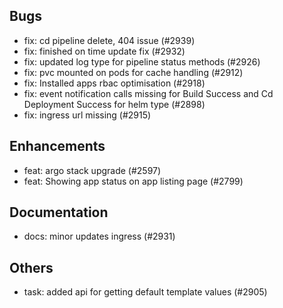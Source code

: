 ## Bugs
- fix: cd pipeline delete, 404 issue (#2939)
- fix: finished on time update fix (#2932)
- fix: updated log type for pipeline status methods (#2926)
- fix: pvc mounted on pods for cache handling  (#2912)
- fix: Installed apps rbac optimisation (#2918)
- fix: event notification calls missing for Build Success and Cd Deployment Success for helm type (#2898)
- fix: ingress url missing (#2915)
## Enhancements
- feat: argo stack upgrade (#2597)
- feat: Showing app status on app listing page (#2799)
## Documentation
- docs: minor updates ingress (#2931)
## Others
- task: added api for getting default template values (#2905)
